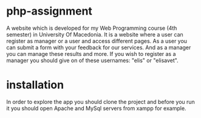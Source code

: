# php-assignment
A website which is developed for my Web Programming course (4th semester) in University Of Macedonia. 
It is a website where a user can register as manager or a user and access different pages. As a user you can submit a form with your feedback for our services. And as a manager you can manage these results and more.
If you wish to register as a manager you should give on of these usernames: "elis" or "elisavet".

# installation
In order to explore the app you should clone the project and before you run it you should open Apache and MySql servers from xampp for example.

